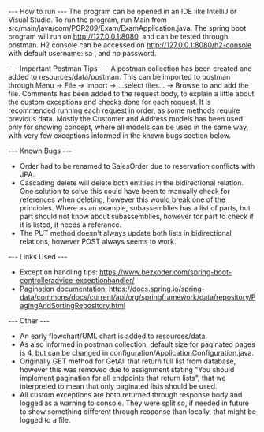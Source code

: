 --- How to run ---
The program can be opened in an IDE like IntelliJ or Visual Studio. To run the program, run Main from src/main/java/com/PGR209/Exam/ExamApplication.java. The spring boot program will run on http://127.0.0.1:8080, and can be tested through postman. H2 console can be accessed on http://127.0.0.1:8080/h2-console with default username: sa , and no password.


--- Important Postman Tips ---
A postman collection has been created and added to resources/data/postman. This can be imported to postman through Menu -> File -> Import -> ...select files... -> Browse to and add the file. Comments has been added to the request body, to explain a little about the custom exceptions and checks done for each request. It is recommended running each request in order, as some methods require previous data. Mostly the Customer and Address models has been used only for showing concept, where all models can be used in the same way, with very few exceptions informed in the known bugs section below.

--- Known Bugs ---
- Order had to be renamed to SalesOrder due to reservation conflicts with JPA.
- Cascading delete will delete both entities in the bidirectional relation. One solution to solve this could have been to manually check for references when deleting, however this would break one of the principles. Where as an example, subassemblies has a list of parts, but part should not know about subassemblies, however for part to check if it is listed, it needs a referance.
- The PUT method doesn't always update both lists in bidirectional relations, however POST always seems to work.

--- Links Used ---
- Exception handling tips: https://www.bezkoder.com/spring-boot-controlleradvice-exceptionhandler/
- Pagination documentation: https://docs.spring.io/spring-data/commons/docs/current/api/org/springframework/data/repository/PagingAndSortingRepository.html

--- Other ---
- An early flowchart/UML chart is added to resources/data.
- As also informed in postman collection, default size for paginated pages is 4, but can be changed in configuration/ApplicationConfiguration.java.
- Originally GET method for GetAll that return full list from database, however this was removed due to assignment stating "You should implement pagination for all endpoints that return lists", that we interpreted to mean that only paginated lists should be used.
- All custom exceptions are both returned through response body and logged as a warning to console. They were split so, if needed in future to show something different through response than locally, that might be logged to a file. 